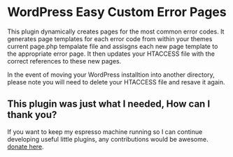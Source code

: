 WordPress Easy Custom Error Pages
=========================

This plugin dynamically creates pages for the most common error codes. It generates page templates for each error code from within your themes current page.php tempalate file and assisgns each new page template to the appropriate error page. It then updates your HTACCESS file with the correct references to these new pages.

In the event of moving your WordPress installtion into another directory, please note you will need to delete your HTACCESS file and resave it again.


## This plugin was just what I needed, How can I thank you?

If you want to keep my espresso machine running so I can continue developing useful little plugins, any contributions would be awesome. [donate here](http://mattroyal.co.za/donate/).
